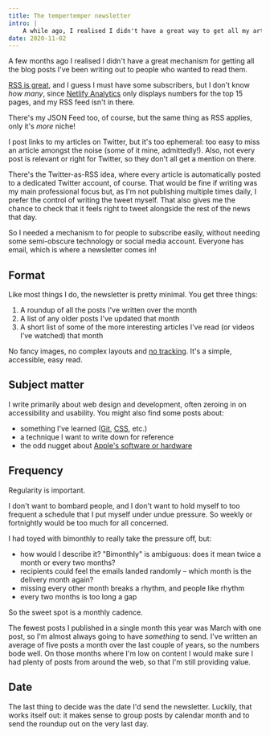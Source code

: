 ```yaml
---
title: The tempertemper newsletter
intro: |
    A while ago, I realised I didn't have a great way to get all my articles out to people who want to read them. That's where my newsletter comes in.
date: 2020-11-02
---
```


A few months ago I realised I didn't have a great mechanism for getting all the blog posts I've been writing out to people who wanted to read them.

[RSS is great](/blog/why-i-still-use-rss), and I guess I must have some subscribers, but I don't know *how many*, since [Netlify Analytics](/blog/ditching-google-analytics-in-favour-of-netlify-analytics) only displays numbers for the top 15 pages, and my RSS feed isn't in there.

There's my JSON Feed too, of course, but the same thing as RSS applies, only it's *more* niche!

I post links to my articles on Twitter, but it's too ephemeral: too easy to miss an article amongst the noise (some of it mine, admittedly!). Also, not every post is relevant or right for Twitter, so they don't all get a mention on there.

There's the Twitter-as-RSS idea, where every article is automatically posted to a dedicated Twitter account, of course. That would be fine if writing was my main professional focus but, as I'm not publishing multiple times daily, I prefer the control of writing the tweet myself. That also gives me the chance to check that it feels right to tweet alongside the rest of the news that day.

So I needed a mechanism to for people to subscribe easily, without needing some semi-obscure technology or social media account. Everyone has email, which is where a newsletter comes in!


## Format

Like most things I do, the newsletter is pretty minimal. You get three things:

1. A roundup of all the posts I've written over the month
2. A list of any older posts I've updated that month
3. A short list of some of the more interesting articles I've read (or videos I've watched) that month

No fancy images, no complex layouts and [no tracking](/blog/respecting-peoples-privacy). It's a simple, accessible, easy read.


## Subject matter

I write primarily about web design and development, often zeroing in on accessibility and usability. You might also find some posts about:

- something I've learned ([Git](/category/git), [CSS](/category/css), etc.)
- a technique I want to write down for reference
- the odd nugget about [Apple's software or hardware](/category/apple)


## Frequency

Regularity is important.

I don't want to bombard people, and I don't want to hold myself to too frequent a schedule that I put myself under undue pressure. So weekly or fortnightly would be too much for all concerned.

I had toyed with bimonthly to really take the pressure off, but:

- how would I describe it? "Bimonthly" is ambiguous: does it mean twice a month or every two months?
- recipients could feel the emails landed randomly – which month is the delivery month again?
- missing every other month breaks a rhythm, and people like rhythm
- every two months is too long a gap

So the sweet spot is a monthly cadence.

The fewest posts I published in a single month this year was March with one post, so I'm almost always going to have *something* to send. I've written an average of five posts a month over the last couple of years, so the numbers bode well. On those months where I'm low on content I would make sure I had plenty of posts from around the web, so that I'm still providing value.


## Date

The last thing to decide was the date I'd send the newsletter. Luckily, that works itself out: it makes sense to group posts by calendar month and to send the roundup out on the very last day.
